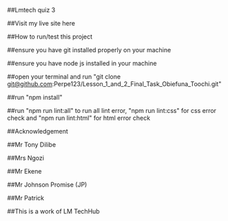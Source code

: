 ##Lmtech quiz 3

##Visit my live site here 

##How to run/test this project

##ensure you have git installed properly on your machine

##ensure you have node js installed in your machine

##open your terminal and run "git clone git@github.com:Perpe123/Lesson_1_and_2_Final_Task_Obiefuna_Toochi.git"

##run "npm install"

##run "npm run lint:all" to run all lint error, "npm run lint:css" for css error check and "npm run lint:html" for html error check

##Acknowledgement

##Mr Tony Dilibe

##Mrs Ngozi

##Mr Ekene

##Mr Johnson Promise (JP)

##Mr Patrick

##This is a work of LM TechHub